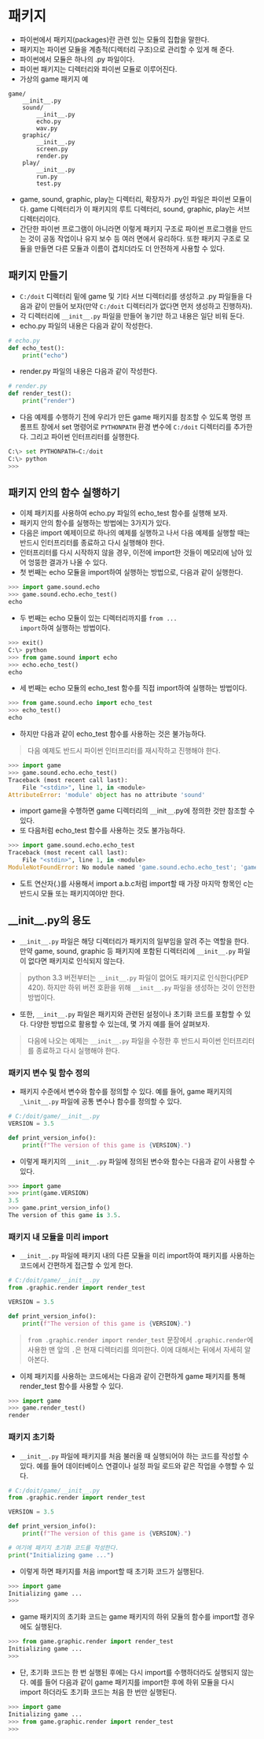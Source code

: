 # 패키지
- 파이썬에서 패키지(packages)란 관련 있는 모듈의 집합을 말한다. 
- 패키지는 파이썬 모듈을 계층적(디렉터리 구조)으로 관리할 수 있게 해 준다.
- 파이썬에서 모듈은 하나의 .py 파일이다.
- 파이썬 패키지는 디렉터리와 파이썬 모듈로 이루어진다. 
- 가상의 game 패키지 예

```
game/
    __init__.py
    sound/
        __init__.py
        echo.py
        wav.py
    graphic/
        __init__.py
        screen.py
        render.py
    play/
        __init__.py
        run.py
        test.py
```

- game, sound, graphic, play는 디렉터리, 확장자가 .py인 파일은 파이썬 모듈이다. game 디렉터리가 이 패키지의 루트 디렉터리, sound, graphic, play는 서브 디렉터리이다.
- 간단한 파이썬 프로그램이 아니라면 이렇게 패키지 구조로 파이썬 프로그램을 만드는 것이 공동 작업이나 유지 보수 등 여러 면에서 유리하다. 또한 패키지 구조로 모듈을 만들면 다른 모듈과 이름이 겹치더라도 더 안전하게 사용할 수 있다.

## 패키지 만들기

- <code>C:/doit</code> 디렉터리 밑에 game 및 기타 서브 디렉터리를 생성하고 .py 파일들을 다음과 같이 만들어 보자(만약 <code>C:/doit</code> 디렉터리가 없다면 먼저 생성하고 진행하자).
- 각 디렉터리에 <code>\_\_init\_\_.py</code> 파일을 만들어 놓기만 하고 내용은 일단 비워 둔다.
- echo.py 파일의 내용은 다음과 같이 작성한다.

```python
# echo.py
def echo_test():
    print("echo")
```

- render.py 파일의 내용은 다음과 같이 작성한다.

```python
# render.py
def render_test():
    print("render")
```

- 다음 예제를 수행하기 전에 우리가 만든 game 패키지를 참조할 수 있도록 명령 프롬프트 창에서 set 명령어로 <code>PYTHONPATH</code> 환경 변수에 <code>C:/doit</code> 디렉터리를 추가한다. 그리고 파이썬 인터프리터를 실행한다.

```python
C:\> set PYTHONPATH=C:/doit
C:\> python
>>>
```

## 패키지 안의 함수 실행하기

- 이제 패키지를 사용하여 echo.py 파일의 echo_test 함수를 실행해 보자.
- 패키지 안의 함수를 실행하는 방법에는 3가지가 있다.
- 다음은 import 예제이므로 하나의 예제를 실행하고 나서 다음 예제를 실행할 때는 반드시 인터프리터를 종료하고 다시 실행해야 한다.
- 인터프리터를 다시 시작하지 않을 경우, 이전에 import한 것들이 메모리에 남아 있어 엉뚱한 결과가 나올 수 있다.
- 첫 번째는 echo 모듈을 import하여 실행하는 방법으로, 다음과 같이 실행한다.

```python
>>> import game.sound.echo
>>> game.sound.echo.echo_test()
echo
```

- 두 번째는 echo 모듈이 있는 디렉터리까지를 <code>from ... import</code>하여 실행하는 방법이다. 

```python
>>> exit()
C:\> python
>>> from game.sound import echo
>>> echo.echo_test()
echo
```

- 세 번째는 echo 모듈의 echo_test 함수를 직접 import하여 실행하는 방법이다.

```python
>>> from game.sound.echo import echo_test
>>> echo_test()
echo
```

- 하지만 다음과 같이 echo_test 함수를 사용하는 것은 불가능하다.
> 다음 예제도 반드시 파이썬 인터프리터를 재시작하고 진행해야 한다.

```python
>>> import game
>>> game.sound.echo.echo_test()
Traceback (most recent call last):
    File "<stdin>", line 1, in <module>
AttributeError: 'module' object has no attribute 'sound'
```

- import game을 수행하면 game 디렉터리의 <code>\_\_</code>init<code>\_\_</code>.py에 정의한 것만 참조할 수 있다.
- 또 다음처럼 echo_test 함수를 사용하는 것도 불가능하다.

```python
>>> import game.sound.echo.echo_test
Traceback (most recent call last):
    File "<stdin>", line 1, in <module>
ModuleNotFoundError: No module named 'game.sound.echo.echo_test'; 'game.sound.echo' is not a package
```

- 도트 연산자(.)를 사용해서 import a.b.c처럼 import할 때 가장 마지막 항목인 c는 반드시 모듈 또는 패키지여야만 한다.

## \_\_init\_\_.py의 용도

- <code>\_\_init\_\_.py</code> 파일은 해당 디렉터리가 패키지의 일부임을 알려 주는 역할을 한다. 만약 game, sound, graphic 등 패키지에 포함된 디렉터리에 <code>\_\_init\_\_.py</code> 파일이 없다면 패키지로 인식되지 않는다.

> python 3.3 버전부터는 <code>\_\_init\_\_.py</code> 파일이 없어도 패키지로 인식한다(PEP 420). 하지만 하위 버전 호환을 위해 <code>\_\_init\_\_.py</code> 파일을 생성하는 것이 안전한 방법이다.

- 또한, <code>\_\_init\_\_.py</code> 파일은 패키지와 관련된 설정이나 초기화 코드를 포함할 수 있다. 다양한 방법으로 활용할 수 있는데, 몇 가지 예를 들어 살펴보자.

> 다음에 나오는 예제는 <code>\_\_init\_\_.py</code> 파일을 수정한 후 반드시 파이썬 인터프리터를 종료하고 다시 실행해야 한다.

### 패키지 변수 및 함수 정의

- 패키지 수준에서 변수와 함수를 정의할 수 있다. 예를 들어, game 패키지의 <code>\_\init\_\_.py</code> 파일에 공통 변수나 함수를 정의할 수 있다.

```python
# C:/doit/game/__init__.py
VERSION = 3.5

def print_version_info():
    print(f"The version of this game is {VERSION}.")
```

- 이렇게 패키지의 <code>\_\_init\_\_.py</code> 파일에 정의된 변수와 함수는 다음과 같이 사용할 수 있다.

```python
>>> import game
>>> print(game.VERSION)
3.5
>>> game.print_version_info()
The version of this game is 3.5.
```

### 패키지 내 모듈을 미리 import

- <code>\_\_init\_\_.py</code> 파일에 패키지 내의 다른 모듈을 미리 import하여 패키지를 사용하는 코드에서 간편하게 접근할 수 있게 한다.

```python
# C:/doit/game/__init__.py
from .graphic.render import render_test

VERSION = 3.5

def print_version_info():
    print(f"The version of this game is {VERSION}.")
```

> <code>from .graphic.render import render_test</code> 문장에서 <code>.graphic.render</code>에 사용한 맨 앞의 <code>.</code>은 현재 디렉터리를 의미한다. 이에 대해서는 뒤에서 자세히 알아본다.

- 이제 패키지를 사용하는 코드에서는 다음과 같이 간편하게 game 패키지를 통해 render_test 함수를 사용할 수 있다.

```python
>>> import game
>>> game.render_test()
render
```

### 패키지 초기화

- <code>\_\_init\_\_.py</code> 파일에 패키지를 처음 불러올 때 실행되어야 하는 코드를 작성할 수 있다. 예를 들어 데이터베이스 연결이나 설정 파일 로드와 같은 작업을 수행할 수 있다.

```python
# C:/doit/game/__init__.py
from .graphic.render import render_test

VERSION = 3.5

def print_version_info():
    print(f"The version of this game is {VERSION}.")

# 여기에 패키지 초기화 코드를 작성한다.
print("Initializing game ...")
```

- 이렇게 하면 패키지를 처음 import할 때 초기화 코드가 실행된다.

```python
>>> import game
Initializing game ...
>>>
```

- game 패키지의 초기화 코드는 game 패키지의 하위 모듈의 함수를 import할 경우에도 실행된다.

```python
>>> from game.graphic.render import render_test
Initializing game ...
>>>
```

- 단, 초기화 코드는 한 번 실행된 후에는 다시 import를 수행하더라도 실행되지 않는다. 예를 들어 다음과 같이 game 패키지를 import한 후에 하위 모듈을 다시 import 하더라도 초기화 코드는 처음 한 번만 실행된다.

```python
>>> import game
Initializing game ...
>>> from game.graphic.render import render_test
>>>
```